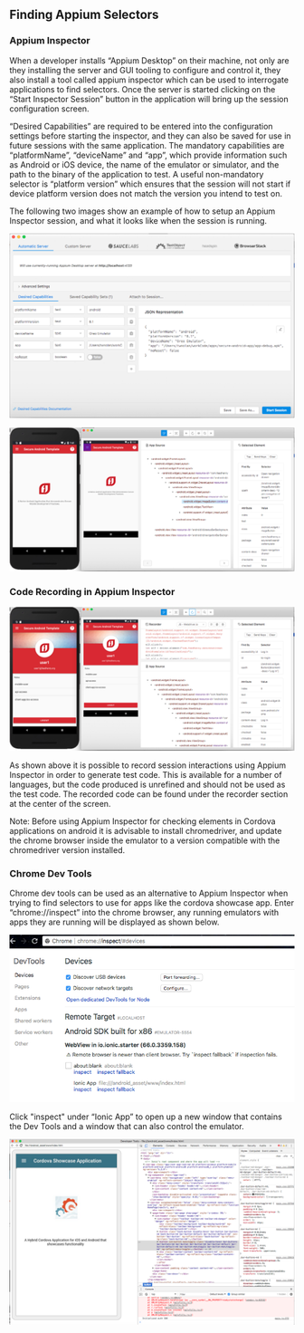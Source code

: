 ## Finding Appium Selectors

### Appium Inspector

When a developer installs “Appium Desktop” on their machine, not only are they installing the server 
and GUI tooling to configure and control it, they also install a tool called appium inspector which 
can be used to interrogate applications to find selectors.  Once the server is started clicking on 
the “Start Inspector Session” button in the application will bring up the session configuration 
screen.  

“Desired Capabilities” are required to be entered into the configuration settings before starting 
the inspector, and they can also be saved for use in future sessions with the same application. 
The mandatory capabilities are “platformName”, “deviceName” and “app”, which provide information 
such as Android or iOS device, the name of the emulator or simulator, and the path to the binary 
of the application to test.  A useful non-mandatory selector is “platform version” which ensures 
that the session will not start if device platform version does not match the version you intend 
to test on. 

The following two images show an example of how to setup an Appium Inspector session, and what it 
looks like when the session is running.


![alt text](./images/appium_inspector_session_configuration.png "Appium Inspector Session Configuration") 


![alt text](./images/finding_elements_in_appium_inspector.png "Element Details in Appium Inspector")


### Code Recording in Appium Inspector

![alt text](./images/code_recording_using_appium_inspector.png "Code Recording with Appium Inspector")

As shown above it is possible to record session interactions using Appium Inspector in order to 
generate test code.  This is available for a number of languages, but the code produced is 
unrefined and should not be used as the test code.  The recorded code can be found under the
recorder section at the center of the screen.

Note: Before using Appium Inspector for checking elements in Cordova applications on android it 
is advisable to install chromedriver, and update the chrome browser inside the emulator to a 
version compatible with the chromedriver version installed.

### Chrome Dev Tools

Chrome dev tools can be used as an alternative to Appium Inspector when trying to find selectors to 
use for apps like the cordova showcase app. Enter “chrome://inspect” into the chrome browser, any 
running emulators with apps they are running will be displayed as shown below.  


![alt text](./images/chrome_dev_tools_tab.png "Chrome Dev Tools In Tab")

Click "inspect" under “Ionic App” to open up a new window that contains the Dev Tools and a window 
that can also control the emulator.

![alt text](./images/inspecting_elements_in_chrome_dev_tools.png "Inspecting Elements With Chrome Dev Tools")